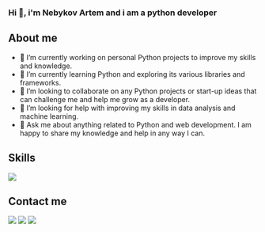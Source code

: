 ### Hi 👋, i'm Nebykov Artem and i am a python developer

## About me

- 🔭 I’m currently working on personal Python projects to improve my skills and knowledge.
- 🌱 I’m currently learning Python and exploring its various libraries and frameworks.
- 👯 I’m looking to collaborate on any Python projects or start-up ideas that can challenge me and help me grow as a developer.
- 🤔 I’m looking for help with improving my skills in data analysis and machine learning.
- 💬 Ask me about anything related to Python and web development. I am happy to share my knowledge and help in any way I can.

## Skills
<p>
  <a href="https://skillicons.dev">
    <img src="https://skillicons.dev/icons?i=python,django,docker,git,postgres,postman,sqlite,linux,html,css,vscode, " />
  </a>
</p>


## Contact me
<p>
  <a href="https://www.linkedin.com/in/nbkrtm/"><img src="https://img.shields.io/badge/LinkedIn-0077B5?style=for-the-badge&logo=linkedin&logoColor=white"></a> 
  <a href="https://t.me/nbkrtm"><img src="https://img.shields.io/badge/Telegram-2CA5E0?style=for-the-badge&logo=telegram&logoColor=white"></a> 
  <a href="mailto:nbkrtm2000@icloud.com"><img src="https://img.shields.io/badge/Gmail-D14836?style=for-the-badge&logo=gmail&logoColor=white"></a> 
  <br>
</p>
